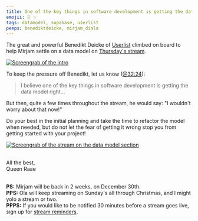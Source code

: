 ```yaml
---
title: One of the key things in software development is getting the data model right, but ...
emojii: 🗄️ ✨
tags: datamodel, supabase, userlist
peeps: benediktdeicke, mirjam_diala
---
```


The great and powerful Benedikt Deicke of [Userlist](https://userlist.com/) climbed on board to help Mirjam settle on a data model on [Thursday's stream](https://youtu.be/Als15kQBxcU).

[![Screengrab of the intro](./screenshot-youtube-intro.jpg)](https://youtu.be/Als15kQBxcU)

To keep the pressure off Benedikt, let us know ([@32:24](https://youtu.be/Als15kQBxcU?t=1944)):

> I believe one of the key things in software development is getting the data model right...

But then, quite a few times throughout the stream, he would say: "I wouldn't worry about that now!"

Do your best in the initial planning and take the time to refactor the model when needed, but do not let the fear of getting it wrong stop you from getting started with your project!

[![Screengrab of the stream on the data model section](./screenshot-youtube-datamodel.jpg "Jump straight to the data model chat")](https://youtu.be/Als15kQBxcU?t=1097)

&nbsp;  
All the best,  
Queen Raae

&nbsp;  
**PS:** Mirjam will be back in 2 weeks, on December 30th.  
**PPS:** Ola will keep streaming on Sunday's all through Christmas, and I might yolo a stream or two.  
**PPPS:** If you would like to be notified 30 minutes before a stream goes live, sign up for [stream reminders](/emails/reminders).
